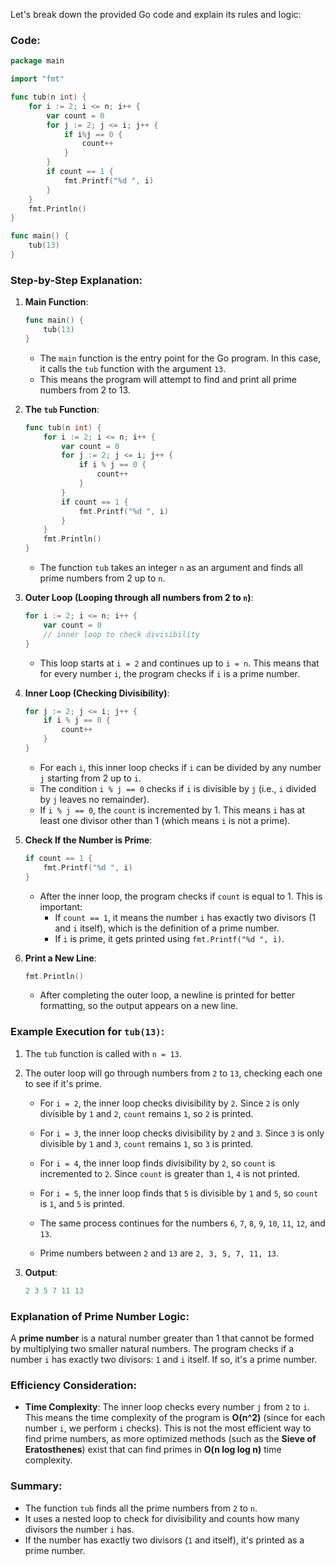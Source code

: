 Let's break down the provided Go code and explain its rules and logic:

### Code:

```go
package main

import "fmt"

func tub(n int) {
	for i := 2; i <= n; i++ {
		var count = 0
		for j := 2; j <= i; j++ {
			if i%j == 0 {
				count++
			}
		}
		if count == 1 {
			fmt.Printf("%d ", i)
		}
	}
	fmt.Println()
}

func main() {
	tub(13)
}
```

### Step-by-Step Explanation:

1. **Main Function**:
   ```go
   func main() {
       tub(13)
   }
   ```
   - The `main` function is the entry point for the Go program. In this case, it calls the `tub` function with the argument `13`.
   - This means the program will attempt to find and print all prime numbers from 2 to 13.

2. **The `tub` Function**:
   ```go
   func tub(n int) {
       for i := 2; i <= n; i++ {
           var count = 0
           for j := 2; j <= i; j++ {
               if i % j == 0 {
                   count++
               }
           }
           if count == 1 {
               fmt.Printf("%d ", i)
           }
       }
       fmt.Println()
   }
   ```
   - The function `tub` takes an integer `n` as an argument and finds all prime numbers from 2 up to `n`.
   
3. **Outer Loop (Looping through all numbers from 2 to `n`)**:
   ```go
   for i := 2; i <= n; i++ {
       var count = 0
       // inner loop to check divisibility
   }
   ```
   - This loop starts at `i = 2` and continues up to `i = n`. This means that for every number `i`, the program checks if `i` is a prime number.
   
4. **Inner Loop (Checking Divisibility)**:
   ```go
   for j := 2; j <= i; j++ {
       if i % j == 0 {
           count++
       }
   }
   ```
   - For each `i`, this inner loop checks if `i` can be divided by any number `j` starting from 2 up to `i`.
   - The condition `i % j == 0` checks if `i` is divisible by `j` (i.e., `i` divided by `j` leaves no remainder).
   - If `i % j == 0`, the `count` is incremented by 1. This means `i` has at least one divisor other than 1 (which means `i` is not a prime).

5. **Check If the Number is Prime**:
   ```go
   if count == 1 {
       fmt.Printf("%d ", i)
   }
   ```
   - After the inner loop, the program checks if `count` is equal to 1. This is important:
     - If `count == 1`, it means the number `i` has exactly two divisors (1 and `i` itself), which is the definition of a prime number.
     - If `i` is prime, it gets printed using `fmt.Printf("%d ", i)`.

6. **Print a New Line**:
   ```go
   fmt.Println()
   ```
   - After completing the outer loop, a newline is printed for better formatting, so the output appears on a new line.

### Example Execution for `tub(13)`:

1. The `tub` function is called with `n = 13`.
2. The outer loop will go through numbers from `2` to `13`, checking each one to see if it's prime.

   - For `i = 2`, the inner loop checks divisibility by `2`. Since `2` is only divisible by `1` and `2`, `count` remains `1`, so `2` is printed.
   - For `i = 3`, the inner loop checks divisibility by `2` and `3`. Since `3` is only divisible by `1` and `3`, `count` remains `1`, so `3` is printed.
   - For `i = 4`, the inner loop finds divisibility by `2`, so `count` is incremented to `2`. Since `count` is greater than `1`, `4` is not printed.
   - For `i = 5`, the inner loop finds that `5` is divisible by `1` and `5`, so `count` is `1`, and `5` is printed.
   - The same process continues for the numbers `6`, `7`, `8`, `9`, `10`, `11`, `12`, and `13`.

   - Prime numbers between `2` and `13` are `2, 3, 5, 7, 11, 13`.

3. **Output**:
   ```go
   2 3 5 7 11 13
   ```

### Explanation of Prime Number Logic:

A **prime number** is a natural number greater than 1 that cannot be formed by multiplying two smaller natural numbers. The program checks if a number `i` has exactly two divisors: `1` and `i` itself. If so, it's a prime number.

### Efficiency Consideration:

- **Time Complexity**: The inner loop checks every number `j` from `2` to `i`. This means the time complexity of the program is **O(n^2)** (since for each number `i`, we perform `i` checks). This is not the most efficient way to find prime numbers, as more optimized methods (such as the **Sieve of Eratosthenes**) exist that can find primes in **O(n log log n)** time complexity.

### Summary:

- The function `tub` finds all the prime numbers from `2` to `n`.
- It uses a nested loop to check for divisibility and counts how many divisors the number `i` has.
- If the number has exactly two divisors (`1` and itself), it's printed as a prime number.
